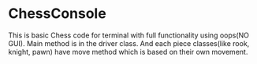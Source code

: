 # ChessConsole
This is basic Chess code for terminal with full functionality using oops(NO GUI).
Main method is in the driver class.
And each piece classes(like rook, knight, pawn) have move method which is based on their own movement.
